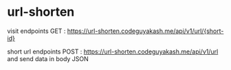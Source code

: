 # url-shorten

visit endpoints GET : https://url-shorten.codeguyakash.me/api/v1/url/{short-id}

short url endpoints POST : https://url-shorten.codeguyakash.me/api/v1/url and send data in body JSON

